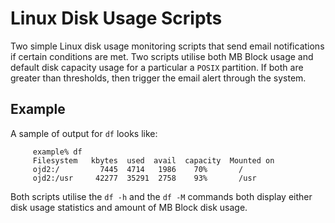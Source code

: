 # Linux Disk Usage Scripts

Two simple Linux disk usage monitoring scripts that send email notifications if certain conditions are met. Two scripts utilise both MB Block usage and
default disk capacity usage for a particular a `POSIX` partition. If both are greater than thresholds, then trigger the email alert through the system.

## Example

A sample of output for `df` looks like:

```
	 example% df
	 Filesystem   kbytes  used  avail  capacity  Mounted on
	 ojd2:/	        7445  4714   1986    70%       /
	 ojd2:/usr     42277  35291  2758    93%       /usr
```
Both scripts utilise the `df -h` and the `df -M` commands both display either disk usage statistics and amount of MB Block disk usage.